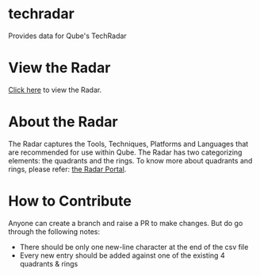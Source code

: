 # techradar
Provides data for Qube's TechRadar

# View the Radar
[Click here](https://radar.thoughtworks.com/?sheetId=https%3A%2F%2Fraw.githubusercontent.com%2FRealImage%2Ftechradar%2Fmaster%2FQube%2520TechRadar.csv) to view the Radar.

# About the Radar
The Radar captures the Tools, Techniques, Platforms and Languages that are recommended for use within Qube. The Radar has two categorizing elements: the quadrants and the rings. To know more about quadrants and rings, please refer: [the Radar Portal](https://www.thoughtworks.com/radar/faq#quadrants).

# How to Contribute
Anyone can create a branch and raise a PR to make changes.  But do go through the following notes:
- There should be only one new-line character at the end of the csv file
- Every new entry should be added against one of the existing 4 quadrants & rings
